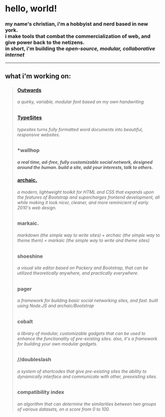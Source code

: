 # hello, world!
### my name's christian, i'm a hobbyist and nerd based in new york. <br> i make tools that combat the commercialization of web, and give power back to the netizens. <br> in short, i'm building the *open-source, modular, collaborative internet*

***

## what i'm working on:
> ### <a href="https://github.com/palindromei/outwards/">Outwards</a>
> ###### a quirky, variable, modular font based on my own handwriting
>
> ### <a href="https://github.com/palindromei/typesites/">TypeSites</a>
> ###### typesites turns fully formatted word documents into beautiful, responsive websites.
>
>### \*wallhop
>##### a real time, ad-free, fully customizable social network, designed around the human. build a site, add your interests, talk to others.
>
> ### <a href="https://github.com/palindromei/archaic/">archaic.</a>
> ###### a modern, lightweight toolkit for HTML and CSS that expands upon the features of Bootstrap and supercharges frontend development, all while making it look nicer, cleaner, and more reminicient of early 2010's web design.
>
> ### markaic.
> ###### markdown (the simple way to write sites) + archaic (the simple way to theme them) = markaic (the simple way to write and theme sites)
>
> ### shoeshine
> ###### a visual site editor based on Packery and Bootstrap, that can be utilized theoretically anywhere, and practically everywhere.
>
> ### pager
> ###### a framework for building basic social networking sites, and fast. built using Node.JS and archaic/Bootstrap
>
> ### cobalt
> ###### a library of modular, customizable gadgets that can be used to enhance the functionality of pre-existing sites. also, it's a framework for building your own modular gadgets.
>
> ### //doubleslash
> ###### a system of shortcodes that give pre-existing sites the ability to dynamically interface and communicate with other, preexisting sites.
>
> ### compatibility index
> ###### an algorithm that can determine the similarities between two groups of various datasets, on a score from 0 to 100.

